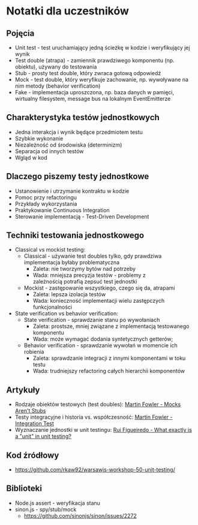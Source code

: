 # Notatki dla uczestników

## Pojęcia
* Unit test - test uruchamiający jedną ścieżkę w kodzie i weryfikujący jej wynik
* Test double (atrapa) - zamiennik prawdziwego komponentu (np. obiektu), używany do testowania
* Stub - prosty test double, który zwraca gotową odpowiedź
* Mock - test double, który weryfikuje zachowanie, np. wywoływane na nim metody (behavior verification)
* Fake - implementacja uproszczona, np. baza danych w pamięci, wirtualny filesystem, message bus na lokalnym EventEmitterze

## Charakterystyka testów jednostkowych
* Jedna interakcja i wynik będące przedmiotem testu
* Szybkie wykonanie
* Niezależność od środowiska (determinizm)
* Separacja od innych testów
* Wgląd w kod

## Dlaczego piszemy testy jednostkowe
* Ustanowienie i utrzymanie kontraktu w kodzie
* Pomoc przy refactoringu
* Przykłady wykorzystania
* Praktykowanie Continuous Integration
* Sterowanie implementacją - Test-Driven Development

## Techniki testowania jednostkowego
* Classical vs mockist testing:
    * Classical - używanie test doubles tylko, gdy prawdziwa implementacja byłaby problematyczna
        * Zaleta: nie tworzymy bytów nad potrzeby
        * Wada: mniejsza precyzja testów - problemy z zależnością potrafią zepsuć test jednostki
    * Mockist - zastępowanie wszystkiego, czego się da, atrapami
        * Zaleta: lepsza izolacja testów
        * Wada: konieczność implementacji wielu zastępczych funkcjonalności
* State verification vs behavior verification:
    * State verification - sprawdzanie stanu po wywołaniach
        * Zaleta: prostsze, mniej związane z implementacją testowanego komponentu
        * Wada: może wymagać dodania syntetycznych getterów; 
    * Behavior verification - sprawdzanie wywołań w momencie ich robienia
        * Zaleta: sprawdzanie integracji z innymi komponentami w toku testu
        * Wada: trudniejszy refactoring całych hierarchii komponentów

## Artykuły
* Rodzaje obiektów testowych (test doubles): [Martin Fowler - Mocks Aren't Stubs](https://martinfowler.com/articles/mocksArentStubs.html)
* Testy integracyjne i historia vs. współczesność: [Martin Fowler - Integration Test](https://martinfowler.com/bliki/IntegrationTest.html)
* Wyznaczanie jednostki w unit testingu: [Rui Figueiredo - What exactly is a "unit" in unit testing?](https://www.blinkingcaret.com/2016/04/27/what-exactly-is-a-unit-in-unit-testing/)

## Kod źródłowy
* https://github.com/rkaw92/warsawjs-workshop-50-unit-testing/

## Biblioteki
* Node.js assert - weryfikacja stanu
* sinon.js - spy/stub/mock
    * https://github.com/sinonjs/sinon/issues/2272
